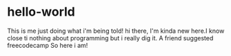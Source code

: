 # hello-world
This is me just doing what i'm being told!
hi there, I'm kinda new here.I know close ti nothing about programming but i really dig it.
A friend suggested freecodecamp So here i am!
